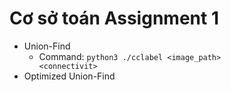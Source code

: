 # Cơ sở toán Assignment 1
- Union-Find
  - Command: <code>python3 ./cclabel \<image_path> \<connectivit></code>
- Optimized Union-Find
